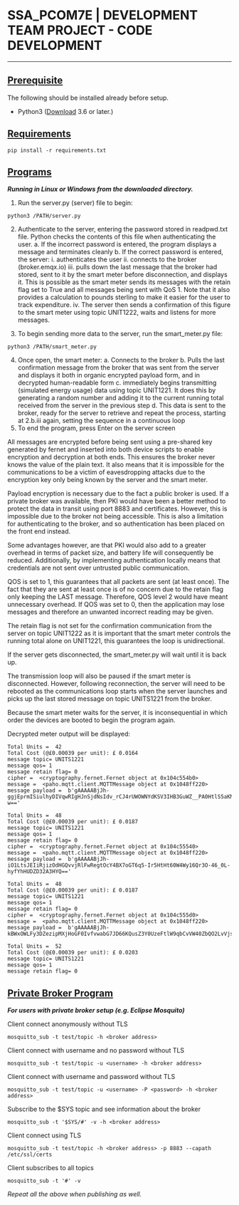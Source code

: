 # SSA_PCOM7E | DEVELOPMENT TEAM PROJECT - CODE DEVELOPMENT

----

## <ins>Prerequisite</ins>
The following should be installed already before setup.
- Python3 ([Download](https://www.python.org/) 3.6 or later.)

## <ins>Requirements</ins>
```
pip install -r requirements.txt
```
## <ins>Programs</ins>
***Running in Linux or Windows from the downloaded directory.***

1.	Run the server.py (server) file to begin:
```
python3 /PATH/server.py
```
2.	Authenticate to the server, entering the password stored in readpwd.txt file.  Python checks the contents of this file when authenticating the user.
      a.	If the incorrect password is entered, the program displays a message and terminates cleanly
      b.	If the correct password is entered, the server:
      i.	authenticates the user
      ii.	connects to the broker (broker.emqx.io)
      iii.	pulls down the last message that the broker had stored, sent to it by the smart meter before disconnection, and displays it.  This is possible as the smart meter sends its messages with the retain flag set to True and all messages being sent with QoS 1.  Note that it also provides a calculation to pounds sterling to make it easier for the user to track expenditure.
      iv.	The server then sends a confirmation of this figure to the smart meter using topic UNIT1222, waits and listens for more messages.

3.	To begin sending more data to the server, run the smart_meter.py file:
```
python3 /PATH/smart_meter.py
```
4. Once open, the smart meter:
      a.	Connects to the broker
      b.	Pulls the last confirmation message from the broker that was sent from the server and displays it both in organic encrypted payload form, and in decrypted human-readable form
      c.	immediately begins transmitting (simulated energy usage) data using topic UNIT1221.  It does this by generating a random number and adding it to the current running total received from the server in the previous step
      d.	This data is sent to the broker, ready for the server to retrieve and repeat the process, starting at 2.b.iii again, setting the sequence in a continuous loop
5. To end the program, press Enter on the server screen
      
All messages are encrypted before being sent using a pre-shared key generated by fernet and inserted into both device scripts to enable encryption and decryption at both ends.  This ensures the broker never knows the value of the plain text.  It also means that it is impossible for the communications to be a victim of eavesdropping attacks due to the encryption key only being known by the server and the smart meter. 

Payload encryption is necessary due to the fact a public broker is used.  If a private broker was available, then PKI would have been a better method to protect the data in transit using port 8883 and certificates.  However, this is impossible due to the broker not being accessible.  This is also a limitation for authenticating to the broker, and so authentication has been placed on the front end instead.  

Some advantages however, are that PKI would also add to a greater overhead in terms of packet size, and battery life will consequently be reduced.  Additionally, by implementing authentication locally means that credentials are not sent over untrusted public communication.

QOS is set to 1, this guarantees that all packets are sent (at least once).  The fact that they are sent at least once is of no concern due to the retain flag only keeping the LAST message.  Therefore, QOS level 2 would have meant unnecessary overhead.  If QOS was set to 0, then the application may lose messages and therefore an unwanted incorrect reading may be given.

The retain flag is not set for the confirmation communication from the server on topic UNIT1222 as it is important that the smart meter controls the running total alone on UNIT1221, this guarantees the loop is unidirectional.

If the server gets disconnected, the smart_meter.py will wait until it is back up.  

The transmission loop will also be paused if the smart meter is disconnected.  However, following reconnection, the server will need to be rebooted as the communications loop starts when the server launches and picks up the last stored message on topic UNITS1221 from the broker.

Because the smart meter waits for the server, it is inconsequential in which order the devices are booted to begin the program again.

Decrypted meter output will be displayed:
```
Total Units =  42
Total Cost (@£0.00039 per unit): £ 0.0164
message topic= UNITS1221
message qos= 1
message retain flag= 0
cipher =  <cryptography.fernet.Fernet object at 0x104c554b0>
message =  <paho.mqtt.client.MQTTMessage object at 0x1048ff220>
message payload =  b'gAAAAABjJh-ggjEprmISiulhyDIVqwRIgHJnSjdNsIdv_rCJ4rUWOWNYdKSV3IHB3GuWZ__PA0HtlS5aKMwbvmcSnFBiNes1-w=='

Total Units =  48
Total Cost (@£0.00039 per unit): £ 0.0187
message topic= UNITS1221
message qos= 1
message retain flag= 0
cipher =  <cryptography.fernet.Fernet object at 0x104c55540>
message =  <paho.mqtt.client.MQTTMessage object at 0x1048ff220>
message payload =  b'gAAAAABjJh-iO1LtsJEIiRjizOdHGQvvjRlFwRegtOcY4BX7oGT6q5-Ir5HtHt60W4Wy16Qr3O-46_0L-hyfYhHUDZD32A3HYQ=='

Total Units =  48
Total Cost (@£0.00039 per unit): £ 0.0187
message topic= UNITS1221
message qos= 1
message retain flag= 0
cipher =  <cryptography.fernet.Fernet object at 0x104c555d0>
message =  <paho.mqtt.client.MQTTMessage object at 0x1048ff220>
message payload =  b'gAAAAABjJh-kBWxOWLFy3DZezipMXjHoGF0IvfvwabG7JD66KQusZ3Y0UzeFtlW9qbCvVW40ZbQO2LvVjsgk8BcIj2r6fUf2aA=='

Total Units =  52
Total Cost (@£0.00039 per unit): £ 0.0203
message topic= UNITS1221
message qos= 1
message retain flag= 0
```

## <ins>Private Broker Program</ins>

***For users with private broker setup (e.g. Eclipse Mosquito)***

Client connect anonymously without TLS
```
mosquitto_sub -t test/topic -h <broker address>
```
Client connect with username and no password without TLS
```
mosquitto_sub -t test/topic -u <username> -h <broker address>
```
Client connect with username and password without TLS
```
mosquitto_sub -t test/topic -u <username> -P <password> -h <broker address>
```
Subscribe to the $SYS topic and see information about the broker
```
mosquitto_sub -t '$SYS/#' -v -h <broker address>
```
Client connect using TLS
```
mosquitto_sub -t test/topic -h <broker address> -p 8883 --capath /etc/ssl/certs
```
Client subscribes to all topics
```
mosquitto_sub -t '#' -v
```
*Repeat all the above when publishing as well.*
